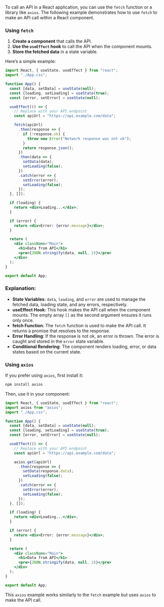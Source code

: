 To call an API in a React application, you can use the `fetch` function or a library like `axios`. The following example demonstrates how to use `fetch` to make an API call within a React component.

### Using `fetch`

1. **Create a component** that calls the API.
2. **Use the `useEffect` hook** to call the API when the component mounts.
3. **Store the fetched data** in a state variable.

Here’s a simple example:

```jsx
import React, { useState, useEffect } from "react";
import "./App.css";

function App() {
  const [data, setData] = useState(null);
  const [loading, setLoading] = useState(true);
  const [error, setError] = useState(null);

  useEffect(() => {
    // Replace with your API endpoint
    const apiUrl = "https://api.example.com/data";

    fetch(apiUrl)
      .then(response => {
        if (!response.ok) {
          throw new Error("Network response was not ok");
        }
        return response.json();
      })
      .then(data => {
        setData(data);
        setLoading(false);
      })
      .catch(error => {
        setError(error);
        setLoading(false);
      });
  }, []);

  if (loading) {
    return <div>Loading...</div>;
  }

  if (error) {
    return <div>Error: {error.message}</div>;
  }

  return (
    <div className="Main">
      <h1>Data from API</h1>
      <pre>{JSON.stringify(data, null, 2)}</pre>
    </div>
  );
}

export default App;
```

### Explanation:
- **State Variables**: `data`, `loading`, and `error` are used to manage the fetched data, loading state, and any errors, respectively.
- **useEffect Hook**: This hook makes the API call when the component mounts. The empty array `[]` as the second argument ensures it runs only once.
- **fetch Function**: The `fetch` function is used to make the API call. It returns a promise that resolves to the response.
- **Error Handling**: If the response is not ok, an error is thrown. The error is caught and stored in the `error` state variable.
- **Conditional Rendering**: The component renders loading, error, or data states based on the current state.

### Using `axios`

If you prefer using `axios`, first install it:

```sh
npm install axios
```

Then, use it in your component:

```jsx
import React, { useState, useEffect } from "react";
import axios from "axios";
import "./App.css";

function App() {
  const [data, setData] = useState(null);
  const [loading, setLoading] = useState(true);
  const [error, setError] = useState(null);

  useEffect(() => {
    // Replace with your API endpoint
    const apiUrl = "https://api.example.com/data";

    axios.get(apiUrl)
      .then(response => {
        setData(response.data);
        setLoading(false);
      })
      .catch(error => {
        setError(error);
        setLoading(false);
      });
  }, []);

  if (loading) {
    return <div>Loading...</div>;
  }

  if (error) {
    return <div>Error: {error.message}</div>;
  }

  return (
    <div className="Main">
      <h1>Data from API</h1>
      <pre>{JSON.stringify(data, null, 2)}</pre>
    </div>
  );
}

export default App;
```

This `axios` example works similarly to the `fetch` example but uses `axios` to make the API call.
